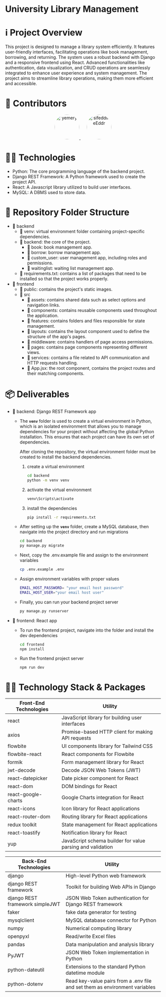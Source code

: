 # University Library Management

# ℹ️ Project Overview

This project is designed to manage a library system efficiently. It features user-friendly interfaces, facilitating operations like book management, borrowing, and returning. The system uses a robust backend with Django and a responsive frontend using React. Advanced functionalities like authentication, data visualization, and CRUD operations are seamlessly integrated to enhance user experience and system management. The project aims to streamline library operations, making them more efficient and accessible.

# **👥 Contributors**
<div align="center">
  <a href="https://github.com/yemery">
    <img src="https://avatars.githubusercontent.com/u/93683365?v=4" title="yemery" width="80" height="80" style="border-radius: 50%;">
  </a>
  <a href="https://github.com/sifeddineEddr">
    <img src="https://avatars.githubusercontent.com/u/108733613?s=96&v=4" title="sifeddineEddr" width="80" height="80" style="border-radius: 50%; margin-left: 20px;">
  </a>
</div>


# **👨‍💻 Technologies**

- Python: The core programming language of the backend project.
- Django REST Framework: A Python framework used to create the project API.
- React: A Javascript library utilized to build user interfaces.
- MySQL: A DBMS used to store data.

# 📁 Repository Folder Structure

- 📂 backend
    - 📁 venv: virtual environment folder containing project-specific dependencies.
    - 📁 backend: the core of the project.
        - 📁 book: book management app.
        - 📁 borrow: borrow management app.
        - 📁 custom_user: user management app, including roles and permissions.
        - 📁 waitinglist: waiting list management app.
    - 📃 requirements.txt: contains a list of packages that need to be installed so that the project works properly.
- 📂 frontend
    - 📁 public: contains the project's static images.
    - 📁 src
        - 📁 assets: contains shared data such as select options and navigation links.
        - 📁 components: contains reusable components used throughout the application.
        - 📁 features: contains folders and files responsible for state management.
        - 📁 layouts: contains the layout component used to define the structure of the app's pages.
        - 📁 middleware: contains handlers of page access permissions.
        - 📁 pages: contains page components representing different views.
        - 📁 services: contains a file related to API communication and HTTP requests handling.
        - 📃 App.jsx: the root component, contains the project routes and their matching components.

# 📦 Deliverables

- 📂 backend: Django REST Framework app
    - The **`venv`** folder is used to create a virtual environment in Python, which is an isolated environment that allows you to manage dependencies for your project without affecting the global Python installation. This ensures that each project can have its own set of dependencies.
        
        After cloning the repository, the virtual environment folder must be created to install the backend dependencies.
        
        1. create a virtual environment
            
            ```bash
            cd backend
            python -m venv venv
            ```
            
        2. activate the virtual environment
            
            ```bash
            venv\Scripts\activate
            ```
            
        3. install the dependencies
            
            ```bash
            pip install -r requirements.txt
            ```
            
    - After setting up the **`venv`** folder, create a MySQL database, then navigate into the project directory and run migrations
        
        ```bash
        cd backend
        py manage.py migrate
        ```
        
    - Next, copy the .env.example file and assign to the environment variables
        ```bash
        cp .env.example .env
        ```
    - Assign environment variables with proper values
  
        ```bash
        EMAIL_HOST_PASSWORD= "your email host password"
        EMAIL_HOST_USER="your email host user"
        ```
    - Finally, you can run your backend project server
        
        ```bash
        py manage.py runserver
        ```
        
- 📂 frontend: React app
    - To run the frontend project, navigate into the folder and install the dev dependencies
        
        ```bash
        cd frontend
        npm install
        ```
        
    - Run the frontend project server
        
        ```bash
        npm run dev
        ```
        

# 👨‍💻 Technology Stack & Packages

| Front-End Technologies | Utility |
| --- | --- |
| react | JavaScript library for building user interfaces |
| axios | Promise-based HTTP client for making API requests |
| flowbite | UI components library for Tailwind CSS |
| flowbite-react | React components for Flowbite |
| formik | Form management library for React |
| jwt-decode | Decode JSON Web Tokens (JWT) |
| react-datepicker | Date picker component for React |
| react-dom | DOM bindings for React |
| react-google-charts | Google Charts integration for React |
| react-icons | Icon library for React applications |
| react-router-dom | Routing library for React applications |
| redux toolkit | State management for React applications |
| react-toastify | Notification library for React |
| yup | JavaScript schema builder for value parsing and validation |

| Back-End Technologies | Utility |
| --- | --- |
| django | High-level Python web framework |
| django REST framework | Toolkit for building Web APIs in Django |
| django REST framework simpleJWT | JSON Web Token authentication for Django REST framework |
| faker | fake data generator for testing |
| mysqlclient | MySQL database connector for Python |
| numpy | Numerical computing library |
| openpyxl | Read/write Excel files |
| pandas | Data manipulation and analysis library |
| PyJWT | JSON Web Token implementation in Python |
| python-dateutil | Extensions to the standard Python datetime module |
| python-dotenv | Read key-value pairs from a .env file and set them as environment variables |